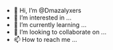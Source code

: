 - 👋 Hi, I’m @Dmazalyxers
- 👀 I’m interested in ...
- 🌱 I’m currently learning ...
- 💞️ I’m looking to collaborate on ...
- 📫 How to reach me ...

<!---
Dmazalyxers/Dmazalyxers is a ✨ special ✨ repository because its `README.md` (this file) appears on your GitHub profile.
You can click the Preview link to take a look at your changes.
--->
